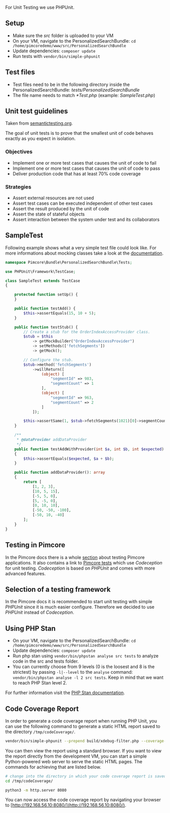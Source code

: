 For Unit Testing we use PHPUnit.

## Setup
- Make sure the _src_ folder is uploaded to your VM
- On your VM, navigate to the PersonalizedSearchBundle: `cd /home/pimcoredemo/www/src/PersonalizedSearchBundle`
- Update dependencies: `composer update`
- Run tests with `vendor/bin/simple-phpunit`

## Test files
- Test files need to be in the following directory inside the PersonalizedSearchBundle: _tests/PersonalizedSearchBundle_
- The file name needs to match _*Test.php_ (example: _SampleTest.php_)

## Unit test guidelines
Taken from [semantictesting.org](https://semantictesting.org/).

The goal of unit tests is to prove that the smallest unit of code behaves exactly as you expect in isolation.

### Objectives
- Implement one or more test cases that causes the unit of code to fail
- Implement one or more test cases that causes the unit of code to pass
- Deliver production code that has at least 70% code coverage

### Strategies
- Assert external resources are not used
- Assert test cases can be executed independent of other test cases
- Assert the result produced by the unit of code
- Assert the state of stateful objects
- Assert interaction between the system under test and its collaborators

## SampleTest
Following example shows what a very simple test file could look like. For more informations about mocking classes take a look at the [documentation](https://phpunit.readthedocs.io/en/9.1/test-doubles.html).
```php
namespace Pimcore\Bundle\PersonalizedSearchBundle\Tests;

use PHPUnit\Framework\TestCase;

class SampleTest extends TestCase
{

    protected function setUp() {
    }

    public function testAdd() {
        $this->assertEquals(15, 10 + 5);
    }

    public function testStub() {
        // Create a stub for the OrderIndexAccessProvider class.
        $stub = $this
            -> getMockBuilder("OrderIndexAccessProvider")
            -> setMethods(['fetchSegments'])
            -> getMock();

        // Configure the stub.
        $stub->method('fetchSegments')
            ->willReturn([
                (object) [
                    "segmentId" => 983,
                    "segmentCount" => 1
                ],
                (object) [
                    "segmentId" => 963,
                    "segmentCount" => 2
                ]
            ]);

        $this->assertSame(1, $stub->fetchSegments(1021)[0]->segmentCount);
    }

    /**
     * @dataProvider addDataProvider
     */
    public function testAddWithProvider(int $a, int $b, int $expected)
    {
        $this->assertEquals($expected, $a + $b);
    }

    public function addDataProvider(): array
    {
        return [
            [1, 2, 3],
            [10, 5, 15],
            [-5, 5, 0],
            [5, -5, 0],
            [0, 10, 10],
            [-50, -50, -100],
            [-50, 10, -40]
        ];
    }
}
```

## Testing in Pimcore
In the Pimcore docs there is a whole [section](https://pimcore.com/docs/5.x/Development_Documentation/Development_Tools_and_Details/Testing.html) about testing Pimcore applications. It also contains a link to [Pimcore tests](https://github.com/pimcore/pimcore/tree/master/tests) which use _Codeception_ for unit testing. _Codeception_ is based on _PHPUnit_ and comes with more advanced features. 

## Selection of a testing framework
In the Pimcore docs it is recommended to start unit testing with simple _PHPUnit_ since it is much easier configure. Therefore we decided to use _PHPUnit_ instead of _Codeception_.

## Using PHP Stan
- On your VM, navigate to the PersonalizedSearchBundle: `cd /home/pimcoredemo/www/src/PersonalizedSearchBundle`
- Update dependencies: `composer update`
- Run php stan using `vendor/bin/phpstan analyse src tests` to analyze code in the src and tests folder.
- You can currently choose from 9 levels (0 is the loosest and 8 is the strictest) by passing `-l|--level` to the `analyse` command: `vendor/bin/phpstan analyse -l 2 src tests`. Keep in mind that we want to reach PHP Stan level 2.

For further information visit the [PHP Stan documentation](https://phpstan.org/user-guide/command-line-usage).

## Code Coverage Report

In order to generate a code coverage report when running PHP Unit, you can use the following command to generate a static HTML report saved to the directory `/tmp/codeCoverage/`.

```bash
vendor/bin/simple-phpunit --prepend build/xdebug-filter.php --coverage-html /tmp/codeCoverage/
```

You can then view the report using a standard browser.
If you want to view the report directly from the development VM, you can start a simple Python-powered web server to serve the static HTML pages.
The commands for achieving that are listed below.

```bash
# change into the directory in which your code coverage report is saved in
cd /tmp/codeCoverage/

python3 -m http.server 8080
```

You can now access the code coverage report by navigating your browser to [http://192.168.56.10:8080/](http://192.168.56.10:8080/).
